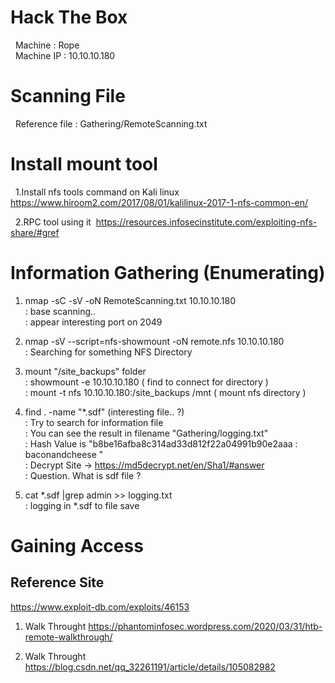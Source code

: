 # Hack The Box
  &nbsp; Machine : Rope <br>
  &nbsp; Machine IP : 10.10.10.180 <br>

# Scanning File
  &nbsp; Reference file : Gathering/RemoteScanning.txt <br>

# Install mount tool
  &nbsp; 1.Install nfs tools command on Kali linux
    &nbsp; https://www.hiroom2.com/2017/08/01/kalilinux-2017-1-nfs-common-en/

  &nbsp; 2.RPC tool using it
    &nbsp;https://resources.infosecinstitute.com/exploiting-nfs-share/#gref


# Information Gathering (Enumerating)
1. nmap -sC -sV -oN RemoteScanning.txt 10.10.10.180 <br>
  : base scanning..<br>
  : appear interesting port on 2049 <br>

2. nmap -sV --script=nfs-showmount -oN remote.nfs 10.10.10.180 <br>
  : Searching for something NFS Directory <br>
   
3. mount "/site_backups" folder <br>
  : showmount -e 10.10.10.180 ( find to connect for directory )<br>
  : mount -t nfs 10.10.10.180:/site_backups /mnt ( mount nfs directory )<br>
 
4. find . -name "\*.sdf" (interesting file.. ?)<br>
  : Try to search for information file <br>
  : You can see the result in filename "Gathering/logging.txt" <br>
  : Hash Value is "b8be16afba8c314ad33d812f22a04991b90e2aaa : baconandcheese " <br>
  : Decrypt Site -> https://md5decrypt.net/en/Sha1/#answer <br>
  : Question. What is sdf file ? <br> 

5. cat \*.sdf |grep admin >> logging.txt <br>
  : logging in *.sdf to file save  <br>

# Gaining Access





## Reference Site
https://www.exploit-db.com/exploits/46153

1. Walk Throught
https://phantominfosec.wordpress.com/2020/03/31/htb-remote-walkthrough/

2. Walk Throught
https://blog.csdn.net/qq_32261191/article/details/105082982